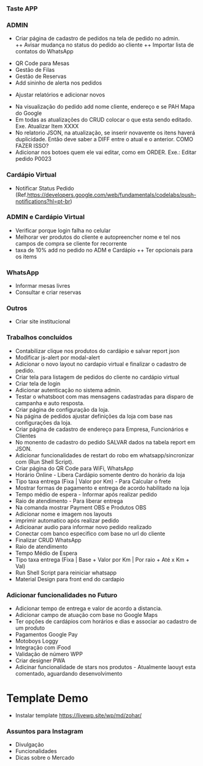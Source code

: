 ### Taste APP

### ADMIN 
- Criar página de cadastro de pedidos na tela de pedido no admin.  
++ Avisar mudança no status do pedido ao cliente 
++ Importar lista de contatos do WhatsApp
+ QR Code para Mesas 
+ Gestão de Filas
+ Gestão de Reservas 
+ Add sininho de alerta nos pedidos
- Ajustar relatórios e adicionar novos 
+ Na visualização do pedido add nome cliente, endereço e se PAH Mapa do Google
+ Em todas as atualizações do CRUD colocar o que esta sendo editado. Exe. Atualizar Item XXXX
+ No relatorio JSON, na atualização, se inserir novavente os itens haverá duplicidade. Então deve saber a DIFF entre o atual e o anterior. COMO FAZER ISSO?
+ Adicionar nos botoes quem ele vai editar, como em ORDER. Exe.: Editar pedido P0023

### Cardápio Virtual 
+ Notificar Status Pedido (Ref.https://developers.google.com/web/fundamentals/codelabs/push-notifications?hl=pt-br)

### ADMIN e Cardápio Virtual
+ Verificar porque login falha no celular 
+ Melhorar ver produtos do cliente e autopreencher nome e tel nos campos de compra se cliente for recorrente 
+ taxa de 10% add no pedido no ADM e Cardápio
++ Ter opcionais para os items

### WhatsApp
+ Informar mesas livres
+ Consultar e criar reservas 

### Outros 
+ Criar site institucional 

### Trabalhos concluídos
- Contabilizar clique nos produtos do cardápio e salvar report json 
- Modificar js-alert por modal-alert 
- Adicionar o novo layout no cardapio virtual e finalizar o cadastro de pedido.
- Criar tela para listagem de pedidos do cliente no cardápio virtual
- Criar tela de login
- Adicionar autenticação no sistema admin.
- Testar o whatsboot com mas mensagens cadastradas para disparo de campanha e auto resposta.
- Criar página de configuração da loja.
- Na página de pedidos ajustar definições da loja com base nas configurações da loja.
- Criar página de cadastro de endereço para Empresa, Funcionários e Clientes
- No monento de cadastro do pedido SALVAR dados na tabela report em JSON.
- Adicionar funcionalidades de restart do robo em whatsapp/sincronizar com (Run Shell Script).
- Criar página do QR Code para WiFi, WhatsApp 
- Horário Online - Libera Cardápio somente dentro do horário da loja
- Tipo taxa entrega (Fixa | Valor por Km) - Para Calcular o frete
- Mostrar formas de pagamento e entrega de acordo habilitado na loja
- Tempo médio de espera - Informar após realizar pedido
- Raio de atendimento - Para liberar entrega
- Na comanda mostrar Payment OBS e Produtos OBS 
- Adicionar nome e imagem nos layouts
- imprimir automatico após realizar pedido 
- Adicioanar audio para informar novo pedido realizado 
- Conectar com banco especifico com base no url do cliente
- Finalizar CRUD WhatsApp 
- Raio de atendimento
- Tempo Médio de Espera 
- Tipo taxa entrega (Fixa | Base + Valor por Km | Por raio + Até x Km + Val) 
- Run Shell Script para reiniciar whatsapp
- Material Design para front end do cardapio

### Adicionar funcionalidades no Futuro 
+ Adicionar tempo de entrega e valor de acordo a distancia. 
+ Adicionar campo de atuação com base no Google Maps 
+ Ter opções de cardápios com horários e dias e associar ao cadastro de um produto
+ Pagamentos Google Pay
+ Motoboys Loggy 
+ Integração com iFood 
+ Validação de número WPP
+ Criar designer PWA 
+ Adicinar funcionalidade de stars nos produtos - Atualmente laouyt esta comentado, aguardando desenvolvimento

# Template Demo
+ Instalar template https://livewp.site/wp/md/zohar/


### Assuntos para Instagram
+ Divulgação
+ Funcionalidades
+ Dicas sobre o Mercado 